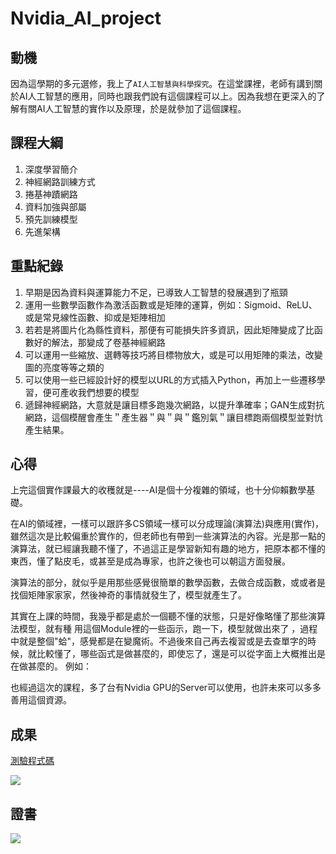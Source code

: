 # Nvidia_AI_project

## 動機

因為這學期的多元選修，我上了```AI人工智慧與科學探究```。在這堂課裡，老師有講到關於AI人工智慧的應用，同時也跟我們說有這個課程可以上。因為我想在更深入的了解有關AI人工智慧的實作以及原理，於是就參加了這個課程。

## 課程大綱

1.  深度學習簡介        
2.  神經網路訓練方式    
3.  捲基神蹟網路
4.  資料加強與部屬
5.  預先訓練模型
6.  先進架構


## 重點紀錄

1. 早期是因為資料與運算能力不足，已導致人工智慧的發展遇到了瓶頸
2. 運用一些數學函數作為激活函數或是矩陣的運算，例如：Sigmoid、ReLU、或是常見線性函數、抑或是矩陣相加
3. 若若是將圖片化為縣性資料，那便有可能損失許多資訊，因此矩陣變成了比函數好的解法，那變成了卷基神經網路
4. 可以運用一些縮放、選轉等技巧將目標物放大，或是可以用矩陣的乘法，改變圖的亮度等等之類的
5. 可以使用一些已經設計好的模型以URL的方式插入Python，再加上一些遷移學習，便可產收我們想要的模型
6. 遞歸神經網路，大意就是讓目標多跑幾次網路，以提升準確率；GAN生成對抗網路，這個模醒會產生＂產生器＂與＂與＂鑑別氣＂讓目標跑兩個模型並對忼產生結果。

## 心得

上完這個實作課最大的收穫就是----AI是個十分複雜的領域，也十分仰賴數學基礎。

在AI的領域裡，一樣可以跟許多CS領域一樣可以分成理論(演算法)與應用(實作)，雖然這次是比較偏重於實作的，但老師也有帶到一些演算法的內容。光是那一點的演算法，就已經讓我聽不懂了，不過這正是學習新知有趣的地方，把原本都不懂的東西，懂了點皮毛，或甚至是成為專家，也許之後也可以朝這方面發展。

演算法的部分，就似乎是用那些感覺很簡單的數學函數，去做合成函數，或或者是找個矩陣家家家，然後神奇的事情就發生了，模型就產生了。

其實在上課的時間，我幾乎都是處於一個聽不懂的狀態，只是好像略懂了那些演算法模型，就有種 用這個Module裡的一些函示，跑一下，模型就做出來了 ，過程中就是整個"蛤"，感覺都是在變魔術。不過後來自己再去複習或是去查單字的時候，就比較懂了，哪些函式是做甚麼的，即使忘了，還是可以從字面上大概推出是在做甚麼的。
例如：


也經過這次的課程，多了台有Nvidia GPU的Server可以使用，也許未來可以多多善用這個資源。

## 成果
[測驗程式碼](https://github.com/zack-404/Nvidia_AI_project/blob/main/07.py)

![](https://i.imgur.com/eMDbNGj.png)

## 證書
![](https://i.imgur.com/8eXQrL0.png)



